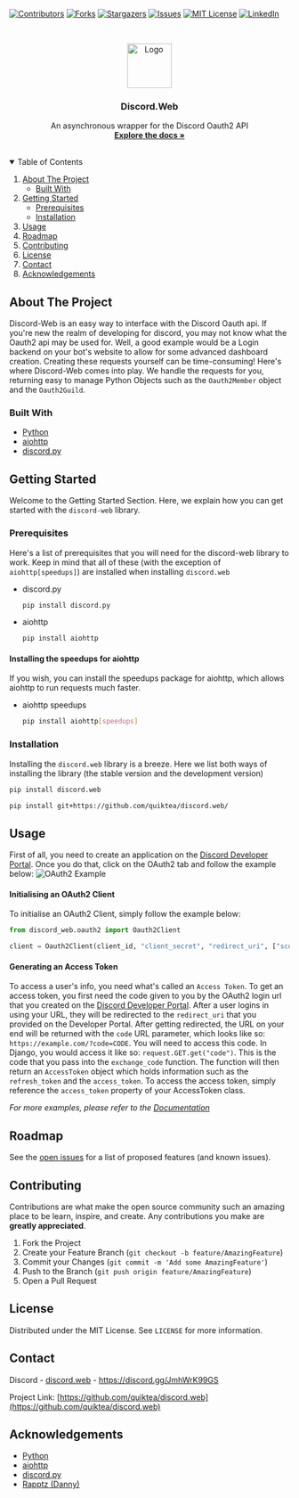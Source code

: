 <!--
*** Thanks for checking out the discord.web. If you have a suggestion
*** that would make this better, please fork the repo and create a pull request
*** or simply open an issue with the tag "enhancement".
*** Thanks again! Now go create something AMAZING! :D
-->



<!-- PROJECT SHIELDS -->
<!--
*** I'm using markdown "reference style" links for readability.
*** Reference links are enclosed in brackets [ ] instead of parentheses ( ).
*** See the bottom of this document for the declaration of the reference variables
*** for contributors-url, forks-url, etc. This is an optional, concise syntax you may use.
*** https://www.markdownguide.org/basic-syntax/#reference-style-links
-->
[![Contributors][contributors-shield]][contributors-url]
[![Forks][forks-shield]][forks-url]
[![Stargazers][stars-shield]][stars-url]
[![Issues][issues-shield]][issues-url]
[![MIT License][license-shield]][license-url]
[![LinkedIn][linkedin-shield]][linkedin-url]



<!-- PROJECT LOGO -->
<br />
<p align="center">
  <a href="#">
    <img src=".github/logo.png" alt="Logo" width="80" height="80">
  </a>

  <h3 align="center">Discord.Web</h3>

  <p align="center">
    An asynchronous wrapper for the Discord Oauth2 API
    <br />
    <a href="#"><strong>Explore the docs »</strong></a>
    <br />
    <br />
  </p>
</p>



<!-- TABLE OF CONTENTS -->
<details open="open">
  <summary>Table of Contents</summary>
  <ol>
    <li>
      <a href="#about-the-project">About The Project</a>
      <ul>
        <li><a href="#built-with">Built With</a></li>
      </ul>
    </li>
    <li>
      <a href="#getting-started">Getting Started</a>
      <ul>
        <li><a href="#prerequisites">Prerequisites</a></li>
        <li><a href="#installation">Installation</a></li>
      </ul>
    </li>
    <li><a href="#usage">Usage</a></li>
    <li><a href="#roadmap">Roadmap</a></li>
    <li><a href="#contributing">Contributing</a></li>
    <li><a href="#license">License</a></li>
    <li><a href="#contact">Contact</a></li>
    <li><a href="#acknowledgements">Acknowledgements</a></li>
  </ol>
</details>



<!-- ABOUT THE PROJECT -->
## About The Project

Discord-Web is an easy way to interface with the Discord Oauth api. If you're new the realm of developing for discord, you may not know what the Oauth2 api may be used for. Well, a good example would be a Login backend on your bot's website to allow for some advanced dashboard creation. Creating these requests yourself can be time-consuming! Here's where Discord-Web comes into play. We handle the requests for you, returning easy to manage Python Objects such as the `Oauth2Member` object and the `Oauth2Guild`. 

### Built With

* [Python](https://python.org)
* [aiohttp](https://docs.aiohttp.org/en/stable/)
* [discord.py](https://discordpy.readthedocs.io/en/stable/)



<!-- GETTING STARTED -->
## Getting Started

Welcome to the Getting Started Section. Here, we explain how you can get started with the `discord-web` library.

### Prerequisites

Here's a list of prerequisites that you will need for the discord-web library to work. Keep in mind that all of these (with the exception of `aiohttp[speedups]`) are installed when installing `discord.web`
* discord.py
  ```sh
  pip install discord.py
  ```
* aiohttp
  ```sh
  pip install aiohttp
  ```
#### Installing the speedups for aiohttp
If you wish, you can install the speedups package for aiohttp, which allows aiohttp to run requests much faster.
* aiohttp speedups
  ```sh
  pip install aiohttp[speedups]
  ```


### Installation

Installing the `discord.web` library is a breeze. Here we list both ways of installing the library (the stable version and the development version)
  ```sh
  pip install discord.web
  ```
  ```sh
  pip install git+https://github.com/quiktea/discord.web/
  ```



<!-- USAGE EXAMPLES -->
## Usage

First of all, you need to create an application on the [Discord Developer Portal](https://discord.com/developers). Once you do that, click on the OAuth2 tab and follow the example below:
![OAuth2 Example](https://media.discordapp.net/attachments/773312837623218247/832320134416826398/unknown.png?width=1176&height=676)

#### Initialising an OAuth2 Client
To initialise an OAuth2 Client, simply follow the example below:
```py
from discord_web.oauth2 import Oauth2Client

client = Oauth2Client(client_id, "client_secret", "redirect_uri", ["scope1", "scope2"])
```
#### Generating an Access Token
To access a user's info, you need what's called an `Access Token`. To get an access token, you first need the code given to you by the OAuth2 login url that you created on the [Discord Developer Portal](https://discord.com/developers). After a user logins in using your URL, they will be redirected to the `redirect_uri` that you provided on the Developer Portal. After getting redirected, the URL on your end will be returned with the `code` URL parameter, which looks like so: `https://example.com/?code=CODE`. You will need to access this code. In Django, you would access it like so: `request.GET.get("code")`. This is the code that you pass into the `exchange_code` function. The function will then return an `AccessToken` object which holds information such as the `refresh_token` and the `access_token`. To access the access token, simply reference the `access_token` property of your AccessToken class.

_For more examples, please refer to the [Documentation](https://example.com)_



<!-- ROADMAP -->
## Roadmap

See the [open issues](https://github.com/quiktea/discord.web/issues) for a list of proposed features (and known issues).



<!-- CONTRIBUTING -->
## Contributing

Contributions are what make the open source community such an amazing place to be learn, inspire, and create. Any contributions you make are **greatly appreciated**.

1. Fork the Project
2. Create your Feature Branch (`git checkout -b feature/AmazingFeature`)
3. Commit your Changes (`git commit -m 'Add some AmazingFeature'`)
4. Push to the Branch (`git push origin feature/AmazingFeature`)
5. Open a Pull Request



<!-- LICENSE -->
## License

Distributed under the MIT License. See `LICENSE` for more information.



<!-- CONTACT -->
## Contact

Discord - [discord.web](https://discord.gg/JmhWrK99GS) - https://discord.gg/JmhWrK99GS

Project Link: [https://github.com/quiktea/discord.web](https://github.com/quiktea/discord.web)



<!-- ACKNOWLEDGEMENTS -->
## Acknowledgements
* [Python](https://python.org)
* [aiohttp](https://docs.aiohttp.org/en/stable/)
* [discord.py](https://discordpy.readthedocs.io/en/stable/)
* [Rapptz (Danny)](https://github.com/rapptz)





<!-- MARKDOWN LINKS & IMAGES -->
<!-- https://www.markdownguide.org/basic-syntax/#reference-style-links -->
[contributors-shield]: https://img.shields.io/github/contributors/quiktea/discord.web?style=for-the-badge
[contributors-url]: https://github.com/quiktea/discord.web/graphs/contributors
[forks-shield]: https://img.shields.io/github/forks/quiktea/discord.web.svg?style=for-the-badge
[forks-url]: https://github.com/quiktea/discord.web/network/members
[stars-shield]: https://img.shields.io/github/stars/quiktea/discord.web.svg?style=for-the-badge
[stars-url]: https://github.com/quiktea/discord.web/stargazers
[issues-shield]: https://img.shields.io/github/issues/quiktea/discord.web.svg?style=for-the-badge
[issues-url]: https://github.com/quiktea/discord.web/issues
[license-shield]: https://img.shields.io/github/license/quiktea/discord.web.svg?style=for-the-badge
[license-url]: https://github.com/quiktea/discord.web/blob/master/LICENSE.txt
[linkedin-shield]: https://img.shields.io/badge/-LinkedIn-black.svg?style=for-the-badge&logo=linkedin&colorB=555
[linkedin-url]: https://linkedin.com/in/quiktea
[product-screenshot]: .github/screenshot.png
